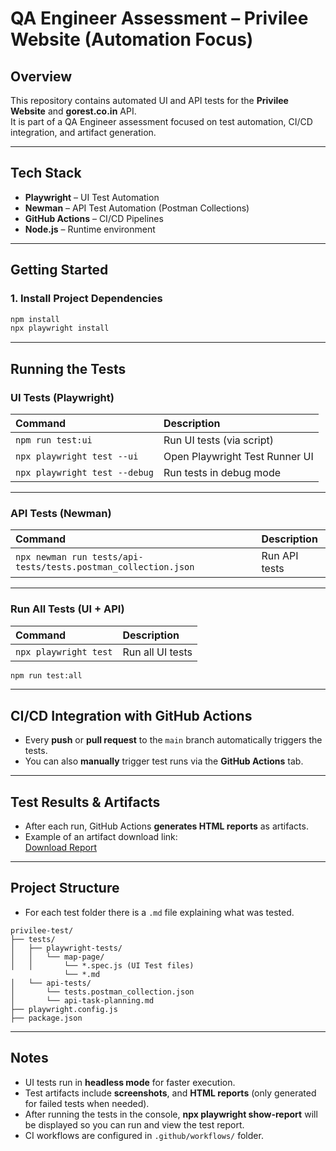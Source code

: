 # QA Engineer Assessment – Privilee Website (Automation Focus)

##  Overview

This repository contains automated UI and API tests for the **Privilee Website** and **gorest.co.in** API.  
It is part of a QA Engineer assessment focused on test automation, CI/CD integration, and artifact generation.

---

## Tech Stack

- **Playwright** – UI Test Automation
- **Newman** – API Test Automation (Postman Collections)
- **GitHub Actions** – CI/CD Pipelines
- **Node.js** – Runtime environment

---

## Getting Started

### 1. Install Project Dependencies

```bash
npm install
npx playwright install
```

---

## Running the Tests

### UI Tests (Playwright)

| Command | Description |
|:--------|:------------|
| `npm run test:ui` | Run UI tests (via script) |
| `npx playwright test --ui` | Open Playwright Test Runner UI |
| `npx playwright test --debug` | Run tests in debug mode |

---

### API Tests (Newman)

| Command | Description |
|:--------|:------------|
| `npx newman run tests/api-tests/tests.postman_collection.json` | Run API tests |


---

### Run All Tests (UI + API)

| Command | Description |
|:--------|:------------|
| `npx playwright test` | Run all UI tests |

```bash
npm run test:all
```
---

## CI/CD Integration with GitHub Actions

- Every **push** or **pull request** to the `main` branch automatically triggers the tests.
- You can also **manually** trigger test runs via the **GitHub Actions** tab.

---

## Test Results & Artifacts

- After each run, GitHub Actions **generates HTML reports** as artifacts.
- Example of an artifact download link:  
  [Download Report](https://github.com/LiviaGitHub/privilee-test/actions/runs/14683018938/artifacts/3014914891)

---

## Project Structure

- For each test folder there is a `.md` file explaining what was tested.

```
privilee-test/
├── tests/
│   ├── playwright-tests/
│   │   └── map-page/
│   │       └── *.spec.js (UI Test files)
            └── *.md 
│   └── api-tests/
│       └── tests.postman_collection.json 
│       └── api-task-planning.md
├── playwright.config.js
├── package.json
```
---

## Notes

- UI tests run in **headless mode** for faster execution.  
- Test artifacts include **screenshots**, and **HTML reports** (only generated for failed tests when needed).
- After running the tests in the console, **npx playwright show-report** will be displayed so you can run and view the test report.
- CI workflows are configured in `.github/workflows/` folder.
